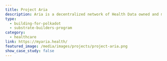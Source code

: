 ```yaml
---
title: Project Aria
description: Aria is a decentralized network of Health Data owned and manage buy the Data Owners (individuals).
type:
  - building-for-polkadot
  - substrate-builders-program
category:
  - healthcare
link: https://myaria.health/
featured_image: /media/images/projects/project-aria.png
show_case_study: false
---
```

